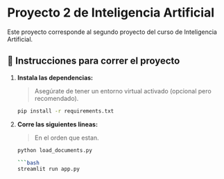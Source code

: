 # Proyecto 2 de Inteligencia Artificial

Este proyecto corresponde al segundo proyecto del curso de Inteligencia Artificial.

## 🚀 Instrucciones para correr el proyecto

1. **Instala las dependencias:**

   > Asegúrate de tener un entorno virtual activado (opcional pero recomendado).

   ```bash
   pip install -r requirements.txt

2. **Corre las siguientes lineas:**

   > En el orden que estan.

   ```bash
   python load_documents.py

   ```bash
   streamlit run app.py
   
